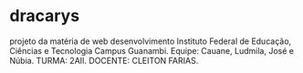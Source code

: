 # dracarys
projeto da matéria de web desenvolvimento
Instituto Federal de Educação, Ciências e Tecnologia Campus Guanambi.
Equipe: Cauane, Ludmila, José e Núbia.
TURMA: 2AII.
DOCENTE: CLEITON FARIAS.
